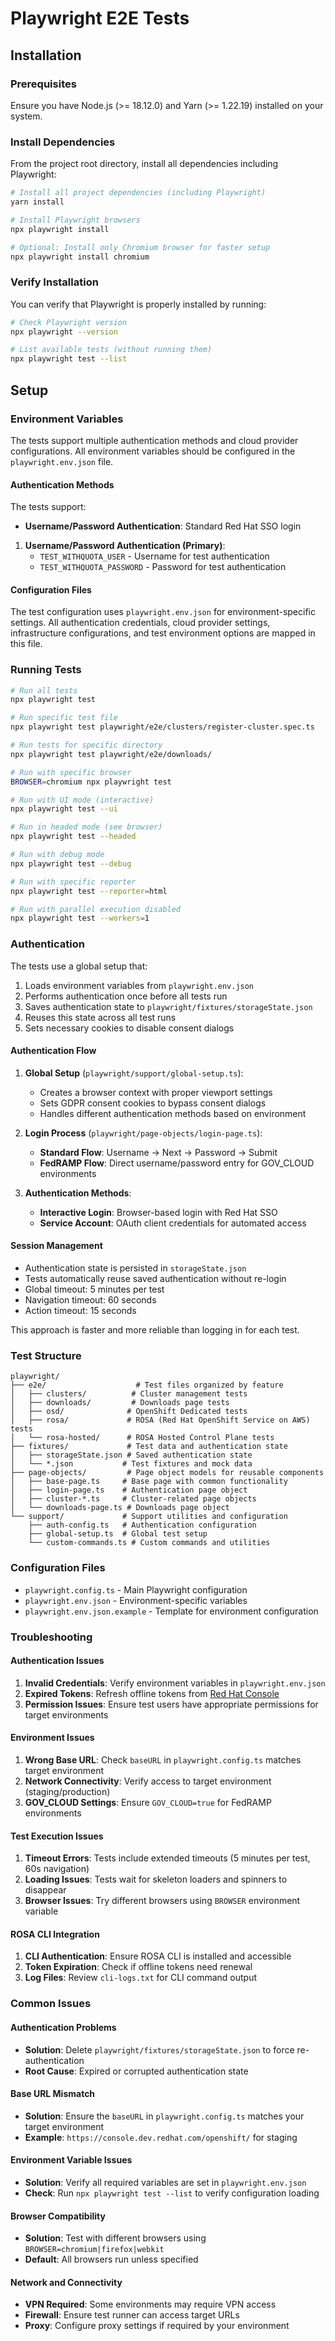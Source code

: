 # Playwright E2E Tests

## Installation

### Prerequisites

Ensure you have Node.js (>= 18.12.0) and Yarn (>= 1.22.19) installed on your system.

### Install Dependencies

From the project root directory, install all dependencies including Playwright:

```bash
# Install all project dependencies (including Playwright)
yarn install

# Install Playwright browsers
npx playwright install

# Optional: Install only Chromium browser for faster setup
npx playwright install chromium
```

### Verify Installation

You can verify that Playwright is properly installed by running:

```bash
# Check Playwright version
npx playwright --version

# List available tests (without running them)
npx playwright test --list
```

## Setup

### Environment Variables

The tests support multiple authentication methods and cloud provider configurations. All environment variables should be configured in the `playwright.env.json` file.

#### Authentication Methods

The tests support:
- **Username/Password Authentication**: Standard Red Hat SSO login

1. **Username/Password Authentication (Primary)**:
   - `TEST_WITHQUOTA_USER`  - Username for test authentication
   - `TEST_WITHQUOTA_PASSWORD`  - Password for test authentication

#### Configuration Files

The test configuration uses `playwright.env.json` for environment-specific settings. All authentication credentials, cloud provider settings, infrastructure configurations, and test environment options are mapped in this file.




### Running Tests

```bash
# Run all tests
npx playwright test

# Run specific test file
npx playwright test playwright/e2e/clusters/register-cluster.spec.ts

# Run tests for specific directory
npx playwright test playwright/e2e/downloads/

# Run with specific browser
BROWSER=chromium npx playwright test

# Run with UI mode (interactive)
npx playwright test --ui

# Run in headed mode (see browser)
npx playwright test --headed

# Run with debug mode
npx playwright test --debug

# Run with specific reporter
npx playwright test --reporter=html

# Run with parallel execution disabled
npx playwright test --workers=1
```

### Authentication

The tests use a global setup that:
1. Loads environment variables from `playwright.env.json`
2. Performs authentication once before all tests run
3. Saves authentication state to `playwright/fixtures/storageState.json`
4. Reuses this state across all test runs
5. Sets necessary cookies to disable consent dialogs

#### Authentication Flow

1. **Global Setup** (`playwright/support/global-setup.ts`):
   - Creates a browser context with proper viewport settings
   - Sets GDPR consent cookies to bypass consent dialogs
   - Handles different authentication methods based on environment

2. **Login Process** (`playwright/page-objects/login-page.ts`):
   - **Standard Flow**: Username → Next → Password → Submit
   - **FedRAMP Flow**: Direct username/password entry for GOV_CLOUD environments

3. **Authentication Methods**:
   - **Interactive Login**: Browser-based login with Red Hat SSO
   - **Service Account**: OAuth client credentials for automated access

#### Session Management

- Authentication state is persisted in `storageState.json`
- Tests automatically reuse saved authentication without re-login
- Global timeout: 5 minutes per test
- Navigation timeout: 60 seconds
- Action timeout: 15 seconds

This approach is faster and more reliable than logging in for each test.

### Test Structure

```
playwright/
├── e2e/                    # Test files organized by feature
│   ├── clusters/          # Cluster management tests
│   ├── downloads/         # Downloads page tests
│   ├── osd/              # OpenShift Dedicated tests
│   ├── rosa/             # ROSA (Red Hat OpenShift Service on AWS) tests
│   └── rosa-hosted/      # ROSA Hosted Control Plane tests
├── fixtures/             # Test data and authentication state
│   ├── storageState.json # Saved authentication state
│   └── *.json           # Test fixtures and mock data
├── page-objects/         # Page object models for reusable components
│   ├── base-page.ts     # Base page with common functionality
│   ├── login-page.ts    # Authentication page object
│   ├── cluster-*.ts     # Cluster-related page objects
│   └── downloads-page.ts # Downloads page object
└── support/             # Support utilities and configuration
    ├── auth-config.ts   # Authentication configuration
    ├── global-setup.ts  # Global test setup
    └── custom-commands.ts # Custom commands and utilities
```

### Configuration Files

- `playwright.config.ts` - Main Playwright configuration
- `playwright.env.json` - Environment-specific variables
- `playwright.env.json.example` - Template for environment configuration

### Troubleshooting

#### Authentication Issues
1. **Invalid Credentials**: Verify environment variables in `playwright.env.json`
2. **Expired Tokens**: Refresh offline tokens from [Red Hat Console](https://console.redhat.com/openshift/token)
3. **Permission Issues**: Ensure test users have appropriate permissions for target environments

#### Environment Issues
1. **Wrong Base URL**: Check `baseURL` in `playwright.config.ts` matches target environment
2. **Network Connectivity**: Verify access to target environment (staging/production)
3. **GOV_CLOUD Settings**: Ensure `GOV_CLOUD=true` for FedRAMP environments

#### Test Execution Issues
1. **Timeout Errors**: Tests include extended timeouts (5 minutes per test, 60s navigation)
2. **Loading Issues**: Tests wait for skeleton loaders and spinners to disappear
3. **Browser Issues**: Try different browsers using `BROWSER` environment variable

#### ROSA CLI Integration
1. **CLI Authentication**: Ensure ROSA CLI is installed and accessible
2. **Token Expiration**: Check if offline tokens need renewal
3. **Log Files**: Review `cli-logs.txt` for CLI command output

### Common Issues

#### Authentication Problems
- **Solution**: Delete `playwright/fixtures/storageState.json` to force re-authentication
- **Root Cause**: Expired or corrupted authentication state

#### Base URL Mismatch
- **Solution**: Ensure the `baseURL` in `playwright.config.ts` matches your target environment
- **Example**: `https://console.dev.redhat.com/openshift/` for staging

#### Environment Variable Issues
- **Solution**: Verify all required variables are set in `playwright.env.json`
- **Check**: Run `npx playwright test --list` to verify configuration loading

#### Browser Compatibility
- **Solution**: Test with different browsers using `BROWSER=chromium|firefox|webkit`
- **Default**: All browsers run unless specified

#### Network and Connectivity
- **VPN Required**: Some environments may require VPN access
- **Firewall**: Ensure test runner can access target URLs
- **Proxy**: Configure proxy settings if required by your environment

